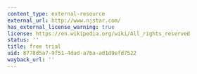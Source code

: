 ```yaml
---
content_type: external-resource
external_url: http://www.njstar.com/
has_external_license_warning: true
license: https://en.wikipedia.org/wiki/All_rights_reserved
status: ''
title: free trial
uid: 8778d5a7-9f51-4dad-a7ba-ad1d9efd7522
wayback_url: ''
---
```

